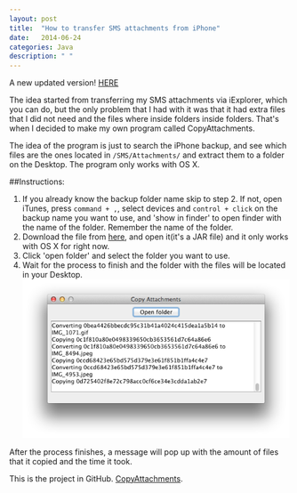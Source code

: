 ```yaml
---
layout: post
title:  "How to transfer SMS attachments from iPhone"
date:   2014-06-24
categories: Java
description: " "
---
```

A new updated version!
[HERE][3]

The idea started from transferring my SMS attachments via iExplorer, which you can do, but the only problem that I had with it was that it had extra files that I did not need and the files where inside folders inside folders. That's when I decided to make my own program called CopyAttachments.

The idea of the program is just to search the iPhone backup, and see which files are the ones located in `/SMS/Attachments/` and extract them to a folder on the Desktop. The program only works with OS X.

##Instructions:
1. If you already know the backup folder name skip to step 2. If not, open iTunes, press `command + ,`, select devices and `control + click` on the backup name you want to use, and 'show in finder' to open finder with the name of the folder. Remember the name of the folder.
2. Download the file from [here][1], and open it(it's a JAR file) and it only works with OS X for right now.
3. Click 'open folder' and select the folder you want to use.
4. Wait for the process to finish and the folder with the files will be located in your Desktop.
![copy files](/images/CopyAttachments.png "CopyAttachments")

After the process finishes, a message will pop up with the amount of files that it copied and the time it took.

This is the project in GitHub. [CopyAttachments][2].

[1]: http://bitly.com/CopyAttachments
[2]: http://github.com/leosanchez16/CopyAttachments
[3]: /how-download-iphone-sms-attachments/